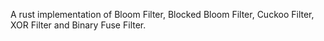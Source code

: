 A rust implementation of Bloom Filter, Blocked Bloom Filter, Cuckoo Filter, XOR Filter and Binary Fuse Filter.

